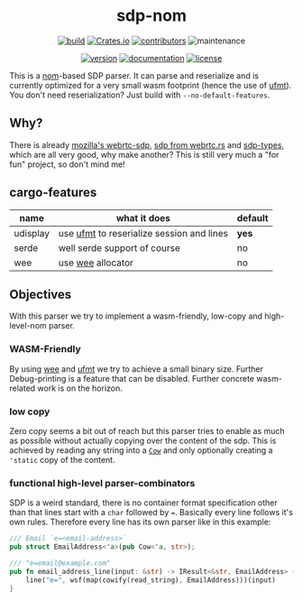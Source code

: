 <div align="center">

# sdp-nom

[![build](https://img.shields.io/github/workflow/status/hoodie/sdp-nom/Continuous%20Integration)](https://github.com/hoodie/sdp-nom/actions?query=workflow%3A"Continuous+Integration")
[![Crates.io](https://img.shields.io/crates/d/sdp-nom)](https://crates.io/crates/sdp-nom)
[![contributors](https://img.shields.io/github/contributors/hoodie/sdp-nom)](https://github.com/hoodie/sdp-nom/graphs/contributors)
![maintenance](https://img.shields.io/maintenance/yes/2022)

[![version](https://img.shields.io/crates/v/sdp-nom)](https://crates.io/crates/sdp-nom/)
[![documentation](https://img.shields.io/badge/docs-latest-blue.svg)](https://docs.rs/sdp-nom/)
[![license](https://img.shields.io/crates/l/sdp-nom.svg?style=flat)](https://crates.io/crates/sdp-nom/)

</div>

This is a [nom][]-based SDP parser.
It can parse and reserialize and is currently optimized for a very small wasm footprint (hence the use of [ufmt][]).
You don't need reserialization? Just build with `--no-default-features`.

## Why?

There is already [mozilla's webrtc-sdp][mozilla-sdp], [sdp from webrtc.rs][webrtc_rs] and [sdp-types],
which are all very good, why make another?
This is still very much a "for fun" project, so don't mind me!

## cargo-features

| name     | what it does                                  | default |
| -------- | --------------------------------------------- | ------- |
| udisplay | use [ufmt][] to reserialize session and lines | **yes** |
| serde    | well serde support of course                  | no      |
| wee      | use [wee][] allocator                         | no      |

## Objectives

With this parser we try to implement a wasm-friendly, low-copy and high-level-nom parser.

### WASM-Friendly

By using [wee][] and [ufmt][] we try to achieve a small binary size.
Further Debug-printing is a feature that can be disabled.
Further concrete wasm-related work is on the horizon.

### low copy

Zero copy seems a bit out of reach but this parser tries to enable as much as possible without actually copying over the content of the sdp.
This is achieved by reading any string into a [`Cow`][] and only optionally creating a `'static` copy of the content.

### functional high-level parser-combinators

SDP is a weird standard,
there is no container format specification other than that lines start with a `char` followed by `=`.
Basically every line follows it's own rules.
Therefore every line has its own parser like in this example:

```rust
/// Email `e=<email-address>`
pub struct EmailAddress<'a>(pub Cow<'a, str>);

/// "e=email@example.com"
pub fn email_address_line(input: &str) -> IResult<&str, EmailAddress> {
    line("e=", wsf(map(cowify(read_string), EmailAddress)))(input)
}
```

[nom]: https://docs.rs/nom
[ufmt]: https://docs.rs/ufmt
[wee]: https://docs.rs/wee_alloc
[mozilla-sdp]: https://crates.io/crates/webrtc-sdp
[webrtc_rs]: https://crates.io/crates/sdp
[sdp-types]: https://crates.io/crates/sdp-types
[`cow`]: https://doc.rust-lang.org/stable/std/borrow/enum.Cow.html
